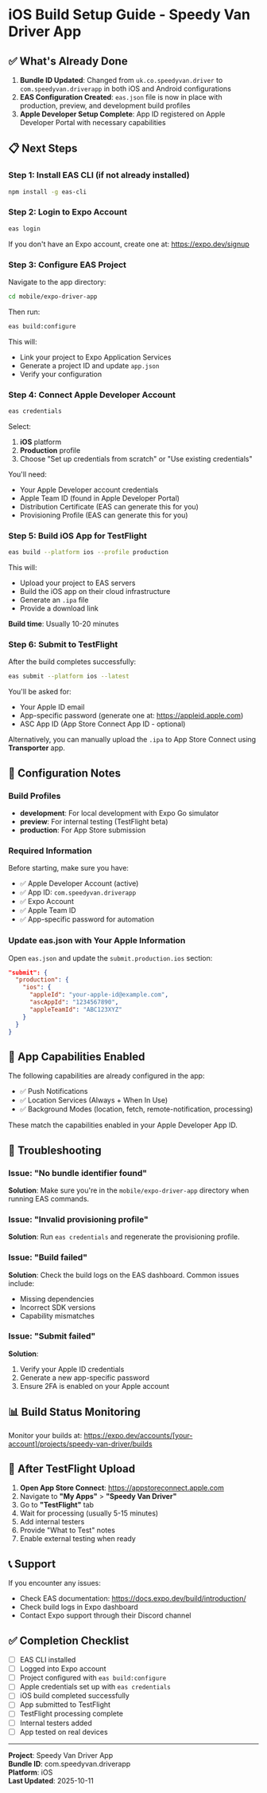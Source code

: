 # iOS Build Setup Guide - Speedy Van Driver App

## ✅ What's Already Done

1. **Bundle ID Updated**: Changed from `uk.co.speedyvan.driver` to `com.speedyvan.driverapp` in both iOS and Android configurations
2. **EAS Configuration Created**: `eas.json` file is now in place with production, preview, and development build profiles
3. **Apple Developer Setup Complete**: App ID registered on Apple Developer Portal with necessary capabilities

## 📋 Next Steps

### Step 1: Install EAS CLI (if not already installed)

```bash
npm install -g eas-cli
```

### Step 2: Login to Expo Account

```bash
eas login
```

If you don't have an Expo account, create one at: https://expo.dev/signup

### Step 3: Configure EAS Project

Navigate to the app directory:

```bash
cd mobile/expo-driver-app
```

Then run:

```bash
eas build:configure
```

This will:
- Link your project to Expo Application Services
- Generate a project ID and update `app.json`
- Verify your configuration

### Step 4: Connect Apple Developer Account

```bash
eas credentials
```

Select:
1. **iOS** platform
2. **Production** profile
3. Choose "Set up credentials from scratch" or "Use existing credentials"

You'll need:
- Your Apple Developer account credentials
- Apple Team ID (found in Apple Developer Portal)
- Distribution Certificate (EAS can generate this for you)
- Provisioning Profile (EAS can generate this for you)

### Step 5: Build iOS App for TestFlight

```bash
eas build --platform ios --profile production
```

This will:
- Upload your project to EAS servers
- Build the iOS app on their cloud infrastructure
- Generate an `.ipa` file
- Provide a download link

**Build time**: Usually 10-20 minutes

### Step 6: Submit to TestFlight

After the build completes successfully:

```bash
eas submit --platform ios --latest
```

You'll be asked for:
- Your Apple ID email
- App-specific password (generate one at: https://appleid.apple.com)
- ASC App ID (App Store Connect App ID - optional)

Alternatively, you can manually upload the `.ipa` to App Store Connect using **Transporter** app.

## 🔧 Configuration Notes

### Build Profiles

- **development**: For local development with Expo Go simulator
- **preview**: For internal testing (TestFlight beta)
- **production**: For App Store submission

### Required Information

Before starting, make sure you have:

- ✅ Apple Developer Account (active)
- ✅ App ID: `com.speedyvan.driverapp`
- ✅ Expo Account
- ✅ Apple Team ID
- ✅ App-specific password for automation

### Update eas.json with Your Apple Information

Open `eas.json` and update the `submit.production.ios` section:

```json
"submit": {
  "production": {
    "ios": {
      "appleId": "your-apple-id@example.com",
      "ascAppId": "1234567890",
      "appleTeamId": "ABC123XYZ"
    }
  }
}
```

## 📱 App Capabilities Enabled

The following capabilities are already configured in the app:

- ✅ Push Notifications
- ✅ Location Services (Always + When In Use)
- ✅ Background Modes (location, fetch, remote-notification, processing)

These match the capabilities enabled in your Apple Developer App ID.

## 🐛 Troubleshooting

### Issue: "No bundle identifier found"
**Solution**: Make sure you're in the `mobile/expo-driver-app` directory when running EAS commands.

### Issue: "Invalid provisioning profile"
**Solution**: Run `eas credentials` and regenerate the provisioning profile.

### Issue: "Build failed"
**Solution**: Check the build logs on the EAS dashboard. Common issues include:
- Missing dependencies
- Incorrect SDK versions
- Capability mismatches

### Issue: "Submit failed"
**Solution**: 
1. Verify your Apple ID credentials
2. Generate a new app-specific password
3. Ensure 2FA is enabled on your Apple account

## 📊 Build Status Monitoring

Monitor your builds at: https://expo.dev/accounts/[your-account]/projects/speedy-van-driver/builds

## 🚀 After TestFlight Upload

1. **Open App Store Connect**: https://appstoreconnect.apple.com
2. Navigate to **"My Apps"** > **"Speedy Van Driver"**
3. Go to **"TestFlight"** tab
4. Wait for processing (usually 5-15 minutes)
5. Add internal testers
6. Provide "What to Test" notes
7. Enable external testing when ready

## 📞 Support

If you encounter any issues:
- Check EAS documentation: https://docs.expo.dev/build/introduction/
- Check build logs in Expo dashboard
- Contact Expo support through their Discord channel

## ✅ Completion Checklist

- [ ] EAS CLI installed
- [ ] Logged into Expo account
- [ ] Project configured with `eas build:configure`
- [ ] Apple credentials set up with `eas credentials`
- [ ] iOS build completed successfully
- [ ] App submitted to TestFlight
- [ ] TestFlight processing complete
- [ ] Internal testers added
- [ ] App tested on real devices

---

**Project**: Speedy Van Driver App  
**Bundle ID**: com.speedyvan.driverapp  
**Platform**: iOS  
**Last Updated**: 2025-10-11






